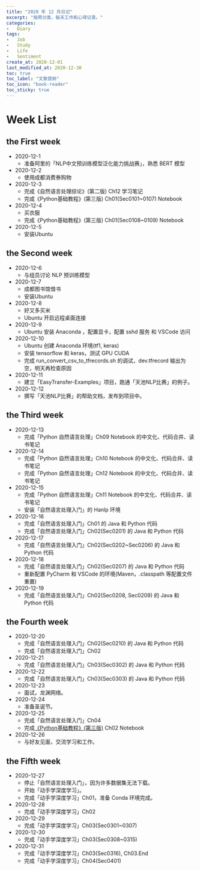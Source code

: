 ```yaml
---
title: "2020 年 12 月日记"
excerpt: "按周分类，每天工作和心得记录。"
categories:
-   Diary
tags:
-   Job
-   Study
-   Life
-   Sentiment
create_at: 2020-12-01
last_modified_at: 2020-12-30
toc: true
toc_label: "文章提纲"
toc_icon: "book-reader"
toc_sticky: true
---
```


# Week List

## the First week

-   2020-12-1
    -   准备阿里的「NLP中文预训练模型泛化能力挑战赛」，熟悉 BERT 模型
-   2020-12-2
    -   使用成都消费券购物
-   2020-12-3
    -   完成《自然语言处理综论》(第二版) Ch12 学习笔记
    -   完成《Python基础教程》(第三版) Ch01(Sec0101~0107) Notebook
-   2020-12-4
    -   买衣服
    -   完成《Python基础教程》(第三版) Ch01(Sec0108~0109) Notebook
-   2020-12-5
    -   安装Ubuntu

## the Second week

-   2020-12-6
    -   与组员讨论 NLP 预训练模型
-   2020-12-7
    -   成都图书馆借书
    -   安装Ubuntu
-   2020-12-8
    -   好又多买米
    -   Ubuntu 开启远程桌面连接
-   2020-12-9
    -   Ubuntu 安装 Anaconda ，配置显卡，配置 sshd 服务 和 VSCode 访问
-   2020-12-10
    -   Ubuntu 创建 Anaconda 环境(tf1, keras)
    -   安装 tensorflow 和 keras，测试 GPU CUDA
    -   完成 run_convert_csv_to_tfrecords.sh 的调试，dev.tfrecord 输出为空，明天再检查原因
-   2020-12-11
    -   建立「EasyTransfer-Examples」项目，跑通「天池NLP比赛」的例子。
-   2020-12-12
    -   撰写「天池NLP比赛」的帮助文档，发布到项目中。

## the Third week

-   2020-12-13
    -   完成「Python 自然语言处理」Ch09 Notebook 的中文化、代码合并、读书笔记
-   2020-12-14
    -   完成「Python 自然语言处理」Ch10 Notebook 的中文化、代码合并、读书笔记
    -   完成「Python 自然语言处理」Ch12 Notebook 的中文化、代码合并、读书笔记
-   2020-12-15
    -   完成「Python 自然语言处理」Ch11 Notebook 的中文化、代码合并、读书笔记
    -   安装「自然语言处理入门」的 Hanlp 环境
-   2020-12-16
    -   完成「自然语言处理入门」Ch01 的 Java 和 Python 代码
    -   完成「自然语言处理入门」Ch02(Sec0201) 的 Java 和 Python 代码
-   2020-12-17
    -   完成「自然语言处理入门」Ch02(Sec0202~Sec0206) 的 Java 和 Python 代码
-   2020-12-18
    -   完成「自然语言处理入门」Ch02(Sec0207) 的 Java 和 Python 代码
    -   重新配置 PyCharm 和 VSCode 的环境(Maven，.classpath 等配置文件重置)
-   2020-12-19
    -   完成「自然语言处理入门」Ch02(Sec0208, Sec0209) 的 Java 和 Python 代码

## the Fourth week

-   2020-12-20
    -   完成「自然语言处理入门」Ch02(Sec0210) 的 Java 和 Python 代码
    -   完成「自然语言处理入门」Ch02
-   2020-12-21
    -   完成「自然语言处理入门」Ch03(Sec0302) 的 Java 和 Python 代码
-   2020-12-22
    -   完成「自然语言处理入门」Ch03(Sec0303) 的 Java 和 Python 代码
-   2020-12-23
    -   面试，龙渊网络。
-   2020-12-24
    -   准备圣诞节。
-   2020-12-25
    -   完成「自然语言处理入门」Ch04
    -   完成[《Python基础教程》(第三版)](https://github.com/zhuyuanxiang/BeginningPython-3rd) Ch02 Notebook
-   2020-12-26
    -   与好友见面，交流学习和工作。

## the Fifth week

-   2020-12-27
    -   停止「自然语言处理入门」，因为许多数据集无法下载。
    -   开始「动手学深度学习」。
    -   完成「动手学深度学习」Ch01，准备 Conda 环境完成。
-   2020-12-28
    -   完成「动手学深度学习」Ch02
-   2020-12-29
    -   完成「动手学深度学习」Ch03(Sec0301~0307)
-   2020-12-30
    -   完成「动手学深度学习」Ch03(Sec0308~0315)
-   2020-12-31
    -   完成「动手学深度学习」Ch03(Sec0316), Ch03.End
    -   完成「动手学深度学习」Ch04(Sec0401)
